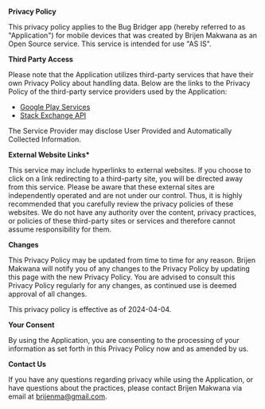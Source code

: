 **Privacy Policy**

This privacy policy applies to the Bug Bridger app (hereby referred to as "Application") for mobile devices that was created by Brijen Makwana as an Open Source service. This service is intended for use "AS IS".

**Third Party Access**

Please note that the Application utilizes third-party services that have their own Privacy Policy about handling data. Below are the links to the Privacy Policy of the third-party service providers used by the Application:

- [Google Play Services](https://www.google.com/policies/privacy/)
- [Stack Exchange API](https://stackoverflow.com/legal/privacy-policy)

The Service Provider may disclose User Provided and Automatically Collected Information.

**External Website Links\***

This service may include hyperlinks to external websites. If you choose to click on a link redirecting to a third-party site, you will be directed away from this service. Please be aware that these external sites are independently operated and are not under our control. Thus, it is highly recommended that you carefully review the privacy policies of these websites. We do not have any authority over the content, privacy practices, or policies of these third-party sites or services and therefore cannot assume responsibility for them.

**Changes**

This Privacy Policy may be updated from time to time for any reason. Brijen Makwana will notify you of any changes to the Privacy Policy by updating this page with the new Privacy Policy. You are advised to consult this Privacy Policy regularly for any changes, as continued use is deemed approval of all changes.

This privacy policy is effective as of 2024-04-04.

**Your Consent**

By using the Application, you are consenting to the processing of your information as set forth in this Privacy Policy now and as amended by us.

**Contact Us**

If you have any questions regarding privacy while using the Application, or have questions about the practices, please contact Brijen Makwana via email at brijenma@gmail.com.
